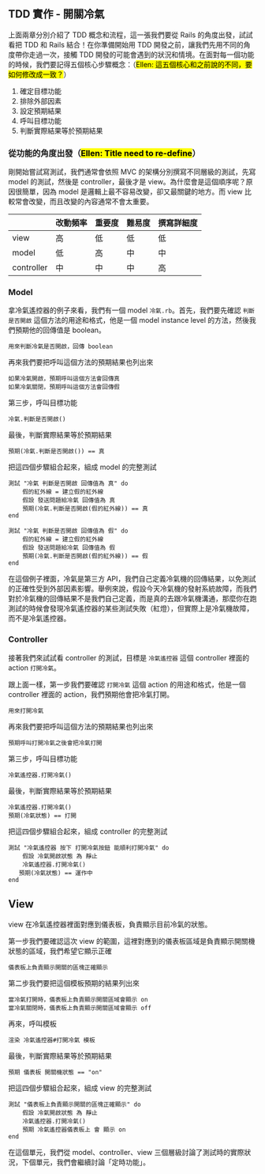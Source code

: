 ## TDD 實作 - 開關冷氣

上面兩章分別介紹了 TDD 概念和流程，這一張我們要從 Rails 的角度出發，試試看把 TDD 和 Rails 結合！在你準備開始用 TDD 開發之前，讓我們先用不同的角度帶你走過一次，接觸 TDD 開發的可能會遇到的狀況和情境。在面對每一個功能的時候，我們要記得五個核心步驟概念：（<mark>Ellen: 這五個核心和之前說的不同，要如何修改成一致？</mark>）

1. 確定目標功能
2. 排除外部因素
3. 設定預期結果
4. 呼叫目標功能
5. 判斷實際結果等於預期結果

### 從功能的角度出發（<mark>Ellen: Title need to re-define</mark>）

剛開始嘗試寫測試，我們通常會依照 MVC 的架構分別撰寫不同層級的測試，先寫 model 的測試，然後是 controller，最後才是 view。為什麼會是這個順序呢？原因很簡單，因為 model 是邏輯上最不容易改變，卻又最關鍵的地方。而 view 比較常會改變，而且改變的內容通常不會太重要。

|          |  改動頻率  |  重要度  |  難易度   |  撰寫詳細度 |
|----------|----------|----------|----------|-----------|
|view      |    高    |    低    |    低     |    低     |
|model     |    低    |    高    |    中     |    中     |
|controller|    中    |    中    |    中     |    高     |

### Model

拿冷氣遙控器的例子來看，我們有一個 model `冷氣.rb`。首先，我們要先確認 `判斷是否開啟` 這個方法的用途和格式，他是一個 model instance level 的方法，然後我們預期他的回傳值是 boolean。

```
用來判斷冷氣是否開啟，回傳 boolean
```

再來我們要把呼叫這個方法的預期結果也列出來

```
如果冷氣開啟，預期呼叫這個方法會回傳真
如果冷氣關閉，預期呼叫這個方法會回傳假
```

第三步，呼叫目標功能

```
冷氣.判斷是否開啟()
```

最後，判斷實際結果等於預期結果

```
預期(冷氣.判斷是否開啟()) == 真
```

把這四個步驟組合起來，組成 model 的完整測試

```
測試 "冷氣 判斷是否開啟 回傳值為 真" do
	假的紅外線 = 建立假的紅外線
	假設 發送問題給冷氣 回傳值為 真
	預期(冷氣.判斷是否開啟(假的紅外線)) == 真
end

測試 "冷氣 判斷是否開啟 回傳值為 假" do
	假的紅外線 = 建立假的紅外線
	假設 發送問題給冷氣 回傳值為 假
	預期(冷氣.判斷是否開啟(假的紅外線)) == 假
end
```

在這個例子裡面，冷氣是第三方 API，我們自己定義冷氣機的回傳結果，以免測試的正確性受到外部因素影響。舉例來說，假設今天冷氣機的發射系統故障，而我們對於冷氣機的回傳結果不是我們自己定義，而是真的去跟冷氣機溝通，那麼你在跑測試的時候會發現冷氣遙控器的某些測試失敗（紅燈），但實際上是冷氣機故障，而不是冷氣遙控器。

### Controller

接著我們來試試看 controller 的測試，目標是 `冷氣遙控器` 這個 controller 裡面的 action `打開冷氣`。

跟上面一樣，第一步我們要確認 `打開冷氣` 這個 action 的用途和格式，他是一個 controller 裡面的 action，我們預期他會把冷氣打開。

```
用來打開冷氣
```

再來我們要把呼叫這個方法的預期結果也列出來

```
預期呼叫打開冷氣之後會把冷氣打開
```

第三步，呼叫目標功能

```
冷氣遙控器.打開冷氣()
```

最後，判斷實際結果等於預期結果

```
冷氣遙控器.打開冷氣()
預期(冷氣狀態) == 打開
```

把這四個步驟組合起來，組成 controller 的完整測試

```
測試 "冷氣遙控器 按下 打開冷氣按鈕 能順利打開冷氣" do
	假設 冷氣開啟狀態 為 靜止
	冷氣遙控器.打開冷氣()
   預期(冷氣狀態) == 運作中
end
```

## View

view 在冷氣遙控器裡面對應到儀表板，負責顯示目前冷氣的狀態。

第一步我們要確認這次 view 的範圍，這裡對應到的儀表板區域是負責顯示開關機狀態的區域，我們希望它顯示正確

```
儀表板上負責顯示開關的區塊正確顯示
```

第二步我們要把這個模板預期的結果列出來

```
當冷氣打開時，儀表板上負責顯示開關區域會顯示 on
當冷氣關閉時，儀表板上負責顯示開關區域會顯示 off
```

再來，呼叫模板

```
渲染 冷氣遙控器#打開冷氣 模板
```

最後，判斷實際結果等於預期結果

```
預期 儀表板 開關機狀態 == "on"
```

把這四個步驟組合起來，組成 view 的完整測試

```
測試 "儀表板上負責顯示開關的區塊正確顯示" do
	假設 冷氣開啟狀態 為 靜止
	冷氣遙控器.打開冷氣()
	預期 冷氣遙控器儀表板上 會 顯示 on
end
```

在這個單元，我們從 model、controller、view 三個層級討論了測試時的實際狀況，下個單元，我們會繼續討論「定時功能」。
